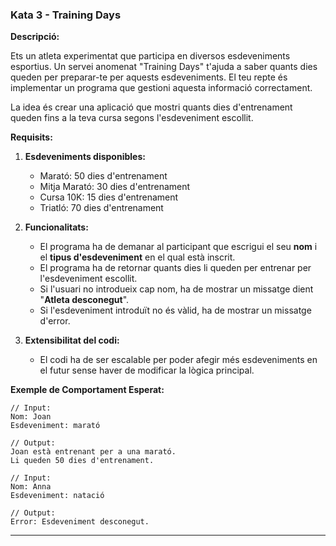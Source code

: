 ### **Kata 3 - Training Days**

**Descripció:**

Ets un atleta experimentat que participa en diversos esdeveniments esportius. Un servei anomenat "Training Days" t'ajuda a saber quants dies queden per preparar-te per aquests esdeveniments. El teu repte és implementar un programa que gestioni aquesta informació correctament.

La idea és crear una aplicació que mostri quants dies d'entrenament queden fins a la teva cursa segons l'esdeveniment escollit.

**Requisits:**

1. **Esdeveniments disponibles:**
   - Marató: 50 dies d'entrenament
   - Mitja Marató: 30 dies d'entrenament
   - Cursa 10K: 15 dies d'entrenament
   - Triatló: 70 dies d'entrenament

2. **Funcionalitats:**
   - El programa ha de demanar al participant que escrigui el seu **nom** i el **tipus d'esdeveniment** en el qual està inscrit.
   - El programa ha de retornar quants dies li queden per entrenar per l'esdeveniment escollit.
   - Si l'usuari no introdueix cap nom, ha de mostrar un missatge dient "**Atleta desconegut**".
   - Si l'esdeveniment introduït no és vàlid, ha de mostrar un missatge d'error.
   
3. **Extensibilitat del codi:**
   - El codi ha de ser escalable per poder afegir més esdeveniments en el futur sense haver de modificar la lògica principal.

**Exemple de Comportament Esperat:**

```
// Input: 
Nom: Joan 
Esdeveniment: marató

// Output:
Joan està entrenant per a una marató.
Li queden 50 dies d'entrenament.

// Input:
Nom: Anna
Esdeveniment: natació

// Output:
Error: Esdeveniment desconegut.
```

---
